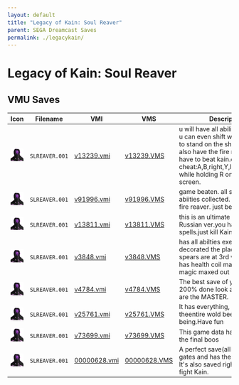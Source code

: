 ```yaml
---
layout: default
title: "Legacy of Kain: Soul Reaver"
parent: SEGA Dreamcast Saves
permalink: ./legacykain/
---
```

# Legacy of Kain: Soul Reaver

## VMU Saves

| Icon | Filename | VMI | VMS | Description |
|------|----------|-----|-----|-------------|
| ![Legacy of Kain: Soul Reaver](../icons/SLREAVER.001.GIF) | `SLREAVER.001` | [v13239.vmi](v13239.vmi) | [v13239.VMS](v13239.VMS) | u will have all abilities,all glyphs u can even shift without having to stand on the shift portal,u also have the fire reaver. u only have to beat kain.oh! if u want a cheat:A,B,right,Y,left,left,right,up while holding R on the pause screen.    |
| ![Legacy of Kain: Soul Reaver](../icons/SLREAVER.001.GIF) | `SLREAVER.001` | [v91996.vmi](v91996.vmi) | [v91996.VMS](v91996.VMS) | game beaten. all spells and abiities collected. including the fire reaver. just beat kain.  |
| ![Legacy of Kain: Soul Reaver](../icons/SLREAVER.001.GIF) | `SLREAVER.001` | [v13811.vmi](v13811.vmi) | [v13811.VMS](v13811.VMS) | this is an ultimate file for the Russian ver.you have all spells.just kill Kain!  |
| ![Legacy of Kain: Soul Reaver](../icons/SLREAVER.001.GIF) | `SLREAVER.001` | [v3848.vmi](v3848.vmi) | [v3848.VMS](v3848.VMS) | has all abilties exept fire reaver.I decorated the place a bitmost spears are at 3rd warpgatearea. has health coil maxed out and magic maxed out  |
| ![Legacy of Kain: Soul Reaver](../icons/SLREAVER.001.GIF) | `SLREAVER.001` | [v4784.vmi](v4784.vmi) | [v4784.VMS](v4784.VMS) | The best save of your life, 200% done look and tell me  you are the MASTER.  |
| ![Legacy of Kain: Soul Reaver](../icons/SLREAVER.001.GIF) | `SLREAVER.001` | [v25761.vmi](v25761.vmi) | [v25761.VMS](v25761.VMS) | It has everything, explore theentire wold been a suprime being.Have fun  |
| ![Legacy of Kain: Soul Reaver](../icons/SLREAVER.001.GIF) | `SLREAVER.001` | [v73699.vmi](v73699.vmi) | [v73699.VMS](v73699.VMS) | This game data have all AND in the final boos  |
| ![Legacy of Kain: Soul Reaver](../icons/SLREAVER.001.GIF) | `SLREAVER.001` | [00000628.vmi](00000628.vmi) | [00000628.VMS](00000628.VMS) | A perfect save(all glyphs,warp gates and has the fire reaver). It's also saved right before you fight Kain.  |
